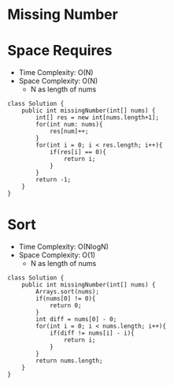 # Missing Number
# Space Requires
* Time Complexity: O(N)
* Space Complexity: O(N)
	* N as length of nums
```
class Solution {
    public int missingNumber(int[] nums) {
        int[] res = new int[nums.length+1];
        for(int num: nums){
            res[num]++;
        } 
        for(int i = 0; i < res.length; i++){
            if(res[i] == 0){
                return i;
            }
        }
        return -1;
    }
}
```

# Sort 
* Time Complexity: O(NlogN)
* Space Complexity: O(1)
	* N as length of nums
```
class Solution {
    public int missingNumber(int[] nums) {
        Arrays.sort(nums);
        if(nums[0] != 0){
            return 0;
        }
        int diff = nums[0] - 0;
        for(int i = 0; i < nums.length; i++){
            if(diff != nums[i] - i){
                return i;
            }
        }
        return nums.length;
    }
}
```